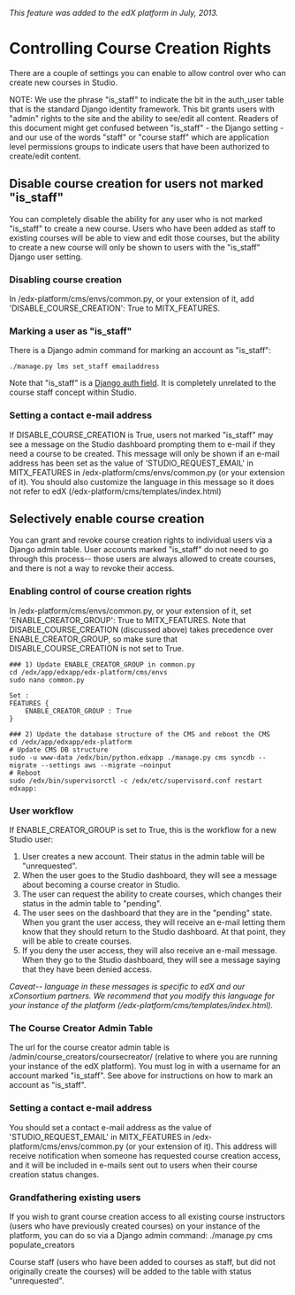_This feature was added to the edX platform in July, 2013._

# Controlling Course Creation Rights

There are a couple of settings you can enable to allow control over who can create new courses in Studio.

NOTE: We use the phrase "is_staff" to indicate the bit in the auth_user table that is the standard Django identity framework. This bit grants users with "admin" rights to the site and the ability to see/edit all content. Readers of this document might get confused between "is_staff" - the Django setting - and our use of the words "staff" or "course staff" which are application level permissions groups to indicate users that have been authorized to create/edit content.

## Disable course creation for users not marked "is_staff"
You can completely disable the ability for any user who is not marked "is_staff" to create a new course. Users who have been added as staff to existing courses will be able to view and edit those courses, but the ability to create a new course will only be shown to users with the "is_staff" Django user setting.

### Disabling course creation
In /edx-platform/cms/envs/common.py, or your extension of it, add 'DISABLE_COURSE_CREATION': True to MITX_FEATURES.

### Marking a user as "is_staff"
There is a Django admin command for marking an account as "is_staff": 
```
./manage.py lms set_staff emailaddress
```

Note that "is_staff" is a [Django auth field](https://docs.djangoproject.com/en/dev/ref/contrib/auth/). It is completely unrelated to the course staff concept within Studio.

### Setting a contact e-mail address
If DISABLE_COURSE_CREATION is True, users not marked "is_staff" may see a message on the Studio dashboard prompting them to e-mail if they need a course to be created. This message will only be shown if an e-mail address has been set as the value of 'STUDIO_REQUEST_EMAIL' in MITX_FEATURES in /edx-platform/cms/envs/common.py (or your extension of it). You should also customize the language in this message so it does not refer to edX (/edx-platform/cms/templates/index.html)

## Selectively enable course creation
You can grant and revoke course creation rights to individual users via a Django admin table. User accounts marked "is_staff" do not need to go through this process-- those users are always allowed to create courses, and there is not a way to revoke their access.

### Enabling control of course creation rights
In /edx-platform/cms/envs/common.py, or your extension of it, set 'ENABLE_CREATOR_GROUP': True to MITX_FEATURES. Note that DISABLE_COURSE_CREATION (discussed above) takes precedence over ENABLE_CREATOR_GROUP, so make sure that DISABLE_COURSE_CREATION is not set to True.

```
### 1) Update ENABLE_CREATOR_GROUP in common.py
cd /edx/app/edxapp/edx-platform/cms/envs
sudo nano common.py

Set :
FEATURES {
    ENABLE_CREATOR_GROUP : True
}

### 2) Update the database structure of the CMS and reboot the CMS
cd /edx/app/edxapp/edx-platform
# Update CMS DB structure
sudo -u www-data /edx/bin/python.edxapp ./manage.py cms syncdb --migrate --settings aws --migrate –noinput
# Reboot
sudo /edx/bin/supervisorctl -c /edx/etc/supervisord.conf restart edxapp:
```
### User workflow
If ENABLE_CREATOR_GROUP is set to True, this is the workflow for a new Studio user:

1. User creates a new account. Their status in the admin table will be "unrequested".
1. When the user goes to the Studio dashboard, they will see a message about becoming a course creator in Studio.
1. The user can request the ability to create courses, which changes their status in the admin table to "pending".
1. The user sees on the dashboard that they are in the "pending" state. When you grant the user access, they will receive an e-mail letting them know that they should return to the Studio dashboard. At that point, they will be able to create courses.
1. If you deny the user access, they will also receive an e-mail message. When they go to the Studio dashboard, they will see a message saying that they have been denied access. 

_Caveat-- language in these messages is specific to edX and our xConsortium partners. We recommend that you modify this language for your instance of the platform (/edx-platform/cms/templates/index.html)._

### The Course Creator Admin Table
The url for the course creator admin table is /admin/course_creators/coursecreator/ (relative to where you are running your instance of the edX platform). You must log in with a username for an account marked "is_staff". See above for instructions on how to mark an account as "is_staff".

### Setting a contact e-mail address
You should set a contact e-mail address as the value of 'STUDIO_REQUEST_EMAIL' in MITX_FEATURES in /edx-platform/cms/envs/common.py (or your extension of it). This address will receive notification when someone has requested course creation access, and it will be included in e-mails sent out to users when their course creation status changes.

### Grandfathering existing users
If you wish to grant course creation access to all existing course instructors (users who have previously created courses) on your instance of the platform, you can do so via a Django admin command: ./manage.py cms populate_creators

Course staff (users who have been added to courses as staff, but did not originally create the courses) will be added to the table with status "unrequested".

